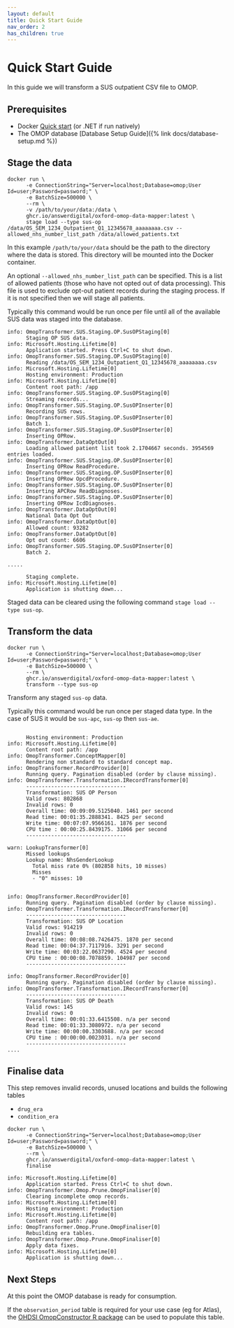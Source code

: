 ```yaml
---
layout: default
title: Quick Start Guide
nav_order: 2
has_children: true
---
```


# Quick Start Guide

In this guide we will transform a SUS outpatient CSV file to OMOP.

## Prerequisites
* Docker [Quick start](https://www.docker.com/get-started/) (or .NET if run natively)
* The OMOP database [Database Setup Guide]({% link docs/database-setup.md %})

## Stage the data

```
docker run \
      -e ConnectionString="Server=localhost;Database=omop;User Id=user;Password=password;" \
      -e BatchSize=500000 \
      --rm \
      -v /path/to/your/data:/data \
      ghcr.io/answerdigital/oxford-omop-data-mapper:latest \
      stage load --type sus-op /data/OS_SEM_1234_Outpatient_Q1_12345678_aaaaaaaa.csv --allowed_nhs_number_list_path /data/allowed_patients.txt
```

In this example `/path/to/your/data` should be the path to the directory where the data is stored. This directory will be mounted into the Docker container.

An optional `--allowed_nhs_number_list_path` can be specified. This is a list of allowed patients (those who have not opted out of data processing). This file is used to exclude opt-out  patient records during the staging process. If it is not specified then we will stage all patients.

Typically this command would be run once per file until all of the available SUS data was staged into the database.

```
info: OmopTransformer.SUS.Staging.OP.SusOPStaging[0]
      Staging OP SUS data.
info: Microsoft.Hosting.Lifetime[0]
      Application started. Press Ctrl+C to shut down.
info: OmopTransformer.SUS.Staging.OP.SusOPStaging[0]
      Reading /data/OS_SEM_1234_Outpatient_Q1_12345678_aaaaaaaa.csv
info: Microsoft.Hosting.Lifetime[0]
      Hosting environment: Production
info: Microsoft.Hosting.Lifetime[0]
      Content root path: /app
info: OmopTransformer.SUS.Staging.OP.SusOPStaging[0]
      Streaming records...
info: OmopTransformer.SUS.Staging.OP.SusOPInserter[0]
      Recording SUS rows.
info: OmopTransformer.SUS.Staging.OP.SusOPInserter[0]
      Batch 1.
info: OmopTransformer.SUS.Staging.OP.SusOPInserter[0]
      Inserting OPRow.
info: OmopTransformer.DataOptOut[0]
      Loading allowed patient list took 2.1704667 seconds. 3954569 entries loaded.
info: OmopTransformer.SUS.Staging.OP.SusOPInserter[0]
      Inserting OPRow ReadProcedure.
info: OmopTransformer.SUS.Staging.OP.SusOPInserter[0]
      Inserting OPRow OpcdProcedure.
info: OmopTransformer.SUS.Staging.OP.SusOPInserter[0]
      Inserting APCRow ReadDiagnoses.
info: OmopTransformer.SUS.Staging.OP.SusOPInserter[0]
      Inserting OPRow IcdDiagnoses.
info: OmopTransformer.DataOptOut[0]
      National Data Opt Out
info: OmopTransformer.DataOptOut[0]
      Allowed count: 93282
info: OmopTransformer.DataOptOut[0]
      Opt out count: 6606
info: OmopTransformer.SUS.Staging.OP.SusOPInserter[0]
      Batch 2.

.....

      Staging complete.
info: Microsoft.Hosting.Lifetime[0]
      Application is shutting down...
```

Staged data can be cleared using the following command `stage load --type sus-op`.

## Transform the data

```
docker run \
      -e ConnectionString="Server=localhost;Database=omop;User Id=user;Password=password;" \
      -e BatchSize=500000 \
      --rm \
      ghcr.io/answerdigital/oxford-omop-data-mapper:latest \
      transform --type sus-op
```

Transform any staged `sus-op` data.

Typically this command would be run once per staged data type. In the case of SUS it would be `sus-apc`, `sus-op` then `sus-ae`.

```

      Hosting environment: Production
info: Microsoft.Hosting.Lifetime[0]
      Content root path: /app
info: OmopTransformer.ConceptMapper[0]
      Rendering non standard to standard concept map.
info: OmopTransformer.RecordProvider[0]
      Running query. Pagination disabled (order by clause missing).
info: OmopTransformer.Transformation.IRecordTransformer[0]
      --------------------------------
      Transformation: SUS OP Person
      Valid rows: 802868
      Invalid rows: 0
      Overall time: 00:09:09.5125040. 1461 per second
      Read time: 00:01:35.2888341. 8425 per second
      Write time: 00:07:07.9566161. 1876 per second
      CPU time : 00:00:25.8439175. 31066 per second
      --------------------------------
      
warn: LookupTransformer[0]
      Missed lookups
      Lookup name: NhsGenderLookup 
        Total miss rate 0% (802858 hits, 10 misses)
        Misses
        - "0" misses: 10
      
      
info: OmopTransformer.RecordProvider[0]
      Running query. Pagination disabled (order by clause missing).
info: OmopTransformer.Transformation.IRecordTransformer[0]
      --------------------------------
      Transformation: SUS OP Location
      Valid rows: 914219
      Invalid rows: 0
      Overall time: 00:08:08.7426475. 1870 per second
      Read time: 00:04:37.7117916. 3291 per second
      Write time: 00:03:22.0637290. 4524 per second
      CPU time : 00:00:08.7078859. 104987 per second
      --------------------------------
      
info: OmopTransformer.RecordProvider[0]
      Running query. Pagination disabled (order by clause missing).
info: OmopTransformer.Transformation.IRecordTransformer[0]
      --------------------------------
      Transformation: SUS OP Death
      Valid rows: 145
      Invalid rows: 0
      Overall time: 00:01:33.6415508. n/a per second
      Read time: 00:01:33.3080972. n/a per second
      Write time: 00:00:00.3303688. n/a per second
      CPU time : 00:00:00.0023031. n/a per second
      --------------------------------
....
```

## Finalise data

This step removes invalid records, unused locations and builds the following tables
* `drug_era`
* `condition_era`

```
docker run \
      -e ConnectionString="Server=localhost;Database=omop;User Id=user;Password=password;" \
      -e BatchSize=500000 \
      --rm \
      ghcr.io/answerdigital/oxford-omop-data-mapper:latest \
      finalise
```



```
info: Microsoft.Hosting.Lifetime[0]
      Application started. Press Ctrl+C to shut down.
info: OmopTransformer.Omop.Prune.OmopFinaliser[0]
      Clearing incomplete omop records.
info: Microsoft.Hosting.Lifetime[0]
      Hosting environment: Production
info: Microsoft.Hosting.Lifetime[0]
      Content root path: /app
info: OmopTransformer.Omop.Prune.OmopFinaliser[0]
      Rebuilding era tables.
info: OmopTransformer.Omop.Prune.OmopFinaliser[0]
      Apply data fixes.
info: Microsoft.Hosting.Lifetime[0]
      Application is shutting down...
```

## Next Steps

At this point the OMOP database is ready for consumption.

If the `observation_period` table is required for your use case (eg for Atlas), the [OHDSI OmopConstructor R package](https://github.com/OHDSI/OmopConstructor) can be used to populate this table.